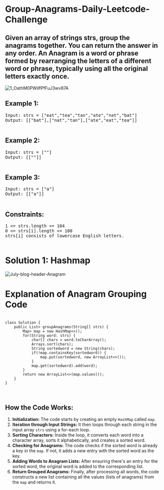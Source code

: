 # Group-Anagrams-Daily-Leetcode-Challenge
<h2>Given an array of strings strs, group the anagrams together. You can return the answer in any order.  An Anagram is a word or phrase formed by rearranging the letters of a different word or phrase, typically using all the original letters exactly once.</h2>

![1_OathM0PWiIfPfFuJ3wv87A](https://github.com/albrran/Valid-Anagram-Daily-Leetcode-Challenge/assets/120284166/4d831238-d99d-4762-93b5-6311438f469d)

<h2>Example 1:</h2>
    <pre>
Input: strs = ["eat","tea","tan","ate","nat","bat"]
Output: [["bat"],["nat","tan"],["ate","eat","tea"]]
    </pre>
    <h2>Example 2:</h2>
    <pre>
Input: strs = [""]
Output: [[""]]
    </pre>
    <h2>Example 3:</h2>
    <pre>
Input: strs = ["a"]
Output: [["a"]]
    </pre>
    <h2>Constraints:</h2>
    <pre>
1 &lt;= strs.length &lt;= 104
0 &lt;= strs[i].length &lt;= 100
strs[i] consists of lowercase English letters.
    </pre>
<h1>Solution 1: Hashmap</h1>

![July-blog-header-Anagram](https://github.com/albrran/Group-Anagrams-Daily-Leetcode-Challenge/assets/120284166/b8896330-e851-4f48-9d6f-efd2159a550c)

<h1>Explanation of Anagram Grouping Code</h1>
    <pre>
        <code>
class Solution {
    public List<List<String>> groupAnagrams(String[] strs) {
        Map<String, List<String>> map = new HashMap<>();
        for(String word: strs) {
            char[] chars = word.toCharArray();
            Arrays.sort(chars);
            String sortedword = new String(chars);
            if(!map.containsKey(sortedword)) {
                map.put(sortedword, new ArrayList<>());
            }
            map.get(sortedword).add(word);
        }
        return new ArrayList<>(map.values());
    }
}
        </code>
    </pre>
    <h2>How the Code Works:</h2>
    <ol>
        <li><strong>Initialization:</strong> The code starts by creating an empty <code>HashMap</code> called <code>map</code>.</li>
        <li><strong>Iteration through Input Strings:</strong> It then loops through each string in the input array <code>strs</code> using a for-each loop.</li>
        <li><strong>Sorting Characters:</strong> Inside the loop, it converts each word into a character array, sorts it alphabetically, and creates a sorted word.</li>
        <li><strong>Checking for Anagrams:</strong> The code checks if the sorted word is already a key in the <code>map</code>. If not, it adds a new entry with the sorted word as the key.</li>
        <li><strong>Adding Words to Anagram Lists:</strong> After ensuring there's an entry for the sorted word, the original word is added to the corresponding list.</li>
        <li><strong>Return Grouped Anagrams:</strong> Finally, after processing all words, the code constructs a new list containing all the values (lists of anagrams) from the <code>map</code> and returns it.</li>
    </ol>
